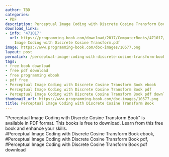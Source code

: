 ```yaml
---
author: TBD
categories:
- PDF
description: Perceptual Image Coding with Discrete Cosine Transform Book
download_links:
- info: '471017'
  url: https://programming-book.com/download/2017/ComputerBooks/471017/Perceptual
    Image Coding with Discrete Cosine Transform.pdf
image: https://www.programming-book.com/doc-images/10577.png
layout: post
permalink: /perceptual-image-coding-with-discrete-cosine-transform-book.html
tags:
- free book download
- free pdf download
- free programming ebook
- pdf free
- Perceptual Image Coding with Discrete Cosine Transform Book ebook
- Perceptual Image Coding with Discrete Cosine Transform Book pdf
- Perceptual Image Coding with Discrete Cosine Transform Book pdf download
thumbnail_url: https://www.programming-book.com/doc-images/10577.png
title: Perceptual Image Coding with Discrete Cosine Transform Book
---
```


 
<div class="item-desc text-justify">
  "Perceptual Image Coding with Discrete Cosine Transform Book" is available in PDF format. This books is free to download. Learn from this free book and enhance your skills.
  <br>
  #Perceptual Image Coding with Discrete Cosine Transform Book ebook, #Perceptual Image Coding with Discrete Cosine Transform Book pdf, #Perceptual Image Coding with Discrete Cosine Transform Book pdf download
</div>